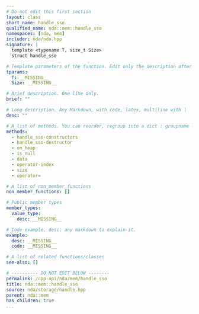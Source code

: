 ```yaml
---
# Do not edit this first section
layout: class
short_name: handle_sso
qualified_name: nda::mem::handle_sso
namespaces: [nda, mem]
includer: nda/nda.hpp
signature: |
  template <typename T, size_t Size>
  struct handle_sso

# Template parameters of the function. Edit only the description after the :
tparams:
  T: __MISSING__
  Size: __MISSING__

# Brief description. One line only.
brief: ""

# Long description. Any Markdown, with code, latex, multiline with |
desc: ""

# A list of methods. You can reorder, regroup into a dict : groupname -> list
methods:
  - handle_sso-constructors
  - handle_sso-destructor
  - on_heap
  - is_null
  - data
  - operator-index
  - size
  - operator=

# A list of non_member_functions
non_member_functions: []

# Public member types
member_types:
  value_type:
    desc: __MISSING__

# Code example. desc: any markdown to explain it.
example:
  desc: __MISSING__
  code: __MISSING__

# A list of related functions/classes
see-also: []

# ---------- DO NOT EDIT BELOW --------
permalink: /cpp-api/nda/mem/handle_sso
title: nda::mem::handle_sso
source: nda/storage/handle.hpp
parent: nda::mem
has_children: true
...
```



